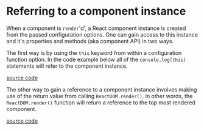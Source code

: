# Referring to a component instance

When a component is `render`'d', a React component instance is created from the passed configuration options. One can gain access to this instance and it's properties and methods (aka component API) in two ways.

The first way is by using the `this` keyword from within a configuration function option. In the code example below all of the `console.log(this)` statements will refer to the component instance.

[source code](https://jsfiddle.net/codylindley/xkz0ph2d/4/#tabs=js,result,html,resources)

The other way to gain a reference to a component instance involves making use of the return value from calling `ReactDOM.render()`. In other words, the `ReactDOM.render()` function will return a reference to the top most rendered component.

[source code](https://jsfiddle.net/codylindley/vavk9b5t/2/#tabs=js,result,html,resources)
